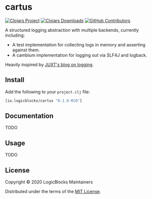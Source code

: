 # cartus

[![Clojars Project](https://img.shields.io/clojars/v/io.logicblocks/cartus.svg)](https://clojars.org/io.logicblocks/cartus)
[![Clojars Downloads](https://img.shields.io/clojars/dt/io.logicblocks/cartus.svg)](https://clojars.org/io.logicblocks/cartus)
[![GitHub Contributors](https://img.shields.io/github/contributors-anon/logicblocks/cartus.svg)](https://github.com/logicblocks/cartus/graphs/contributors)

A structured logging abstraction with multiple backends, currently including:
* A test implementation for collecting logs in memory and asserting against 
  them.
* A cambium implementation for logging out via SLF4J and logback.

Heavily inspired by [JUXT's blog on logging](https://juxt.pro/blog/logging).

## Install

Add the following to your `project.clj` file:

```clj
[io.logicblocks/cartus "0.1.0-RC0"]
```

## Documentation

TODO

## Usage

TODO

## License

Copyright &copy; 2020 LogicBlocks Maintainers

Distributed under the terms of the 
[MIT License](http://opensource.org/licenses/MIT).
